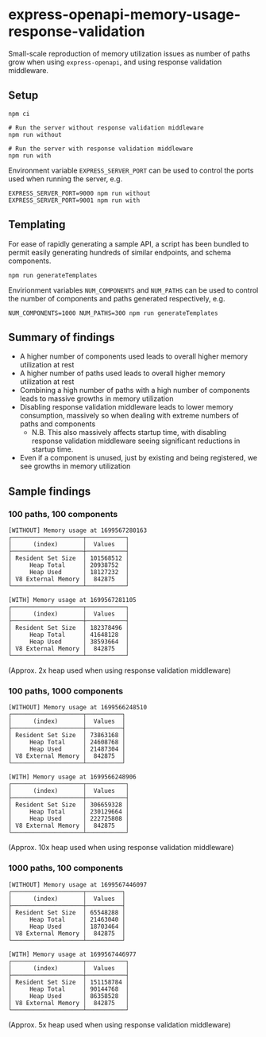 # express-openapi-memory-usage-response-validation

Small-scale reproduction of memory utilization issues as number of paths
grow when using `express-openapi`, and using response validation middleware.

## Setup

```
npm ci

# Run the server without response validation middleware
npm run without

# Run the server with response validation middleware
npm run with
```

Environment variable `EXPRESS_SERVER_PORT` can be used to control the ports
used when running the server, e.g.

```
EXPRESS_SERVER_PORT=9000 npm run without
EXPRESS_SERVER_PORT=9001 npm run with
```

## Templating

For ease of rapidly generating a sample API, a script has been bundled to permit
easily generating hundreds of similar endpoints, and schema components.

```
npm run generateTemplates
```

Envirionment variables `NUM_COMPONENTS` and `NUM_PATHS` can be used to control
the number of components and paths generated respectively, e.g.

```
NUM_COMPONENTS=1000 NUM_PATHS=300 npm run generateTemplates
```

## Summary of findings

* A higher number of components used leads to overall higher memory utilization at rest
* A higher number of paths used leads to overall higher memory utilization at rest
* Combining a high number of paths with a high number of components leads to massive growths in memory utilization
* Disabling response validation middleware leads to lower memory consumption, massively so when dealing with extreme numbers of paths and components
  - N.B. This also massively affects startup time, with disabling response validation middleware seeing significant reductions in startup time.
* Even if a component is unused, just by existing and being registered, we see growths in memory utilization

## Sample findings

### 100 paths, 100 components

```
[WITHOUT] Memory usage at 1699567280163
┌────────────────────┬───────────┐
│      (index)       │  Values   │
├────────────────────┼───────────┤
│ Resident Set Size  │ 101568512 │
│     Heap Total     │ 20938752  │
│     Heap Used      │ 18127232  │
│ V8 External Memory │  842875   │
└────────────────────┴───────────┘

[WITH] Memory usage at 1699567281105
┌────────────────────┬───────────┐
│      (index)       │  Values   │
├────────────────────┼───────────┤
│ Resident Set Size  │ 182378496 │
│     Heap Total     │ 41648128  │
│     Heap Used      │ 38593664  │
│ V8 External Memory │  842875   │
└────────────────────┴───────────┘
```

(Approx. 2x heap used when using response validation middleware)

### 100 paths, 1000 components

```
[WITHOUT] Memory usage at 1699566248510
┌────────────────────┬──────────┐
│      (index)       │  Values  │
├────────────────────┼──────────┤
│ Resident Set Size  │ 73863168 │
│     Heap Total     │ 24608768 │
│     Heap Used      │ 21487304 │
│ V8 External Memory │  842875  │
└────────────────────┴──────────┘

[WITH] Memory usage at 1699566248906
┌────────────────────┬───────────┐
│      (index)       │  Values   │
├────────────────────┼───────────┤
│ Resident Set Size  │ 306659328 │
│     Heap Total     │ 230129664 │
│     Heap Used      │ 222725808 │
│ V8 External Memory │  842875   │
└────────────────────┴───────────┘
```

(Approx. 10x heap used when using response validation middleware)

### 1000 paths, 100 components

```
[WITHOUT] Memory usage at 1699567446097
┌────────────────────┬──────────┐
│      (index)       │  Values  │
├────────────────────┼──────────┤
│ Resident Set Size  │ 65548288 │
│     Heap Total     │ 21463040 │
│     Heap Used      │ 18703464 │
│ V8 External Memory │  842875  │
└────────────────────┴──────────┘

[WITH] Memory usage at 1699567446977
┌────────────────────┬───────────┐
│      (index)       │  Values   │
├────────────────────┼───────────┤
│ Resident Set Size  │ 151158784 │
│     Heap Total     │ 90144768  │
│     Heap Used      │ 86358528  │
│ V8 External Memory │  842875   │
└────────────────────┴───────────┘
```

(Approx. 5x heap used when using response validation middleware)
